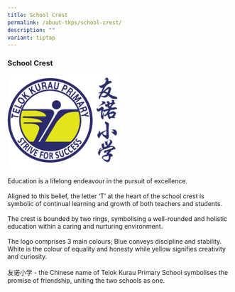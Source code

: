 ```yaml
---
title: School Crest
permalink: /about-tkps/school-crest/
description: ""
variant: tiptap
---
```

<h3><strong>School Crest</strong></h3><div class="isomer-image-wrapper"><img style="width: 50%;" height="auto" width="100%" alt="" src="/images/About%20TKPS/tkps_logo-new.png"></div><p>Education is a lifelong endeavour in the pursuit of excellence. <br><br>Aligned to this belief, the letter ‘T’ at the heart of the school crest is symbolic of continual learning and growth of both teachers and students.<br><br>The crest is bounded by two rings, symbolising a well-rounded and holistic education within a caring and nurturing environment.<br><br>The logo comprises 3 main colours; Blue conveys discipline and stability. White is the colour of equality and honesty while yellow signifies creativity and curiosity.<br><br>友诺小学 - the Chinese name of Telok Kurau Primary School symbolises the promise of friendship, uniting the two schools as one.</p>